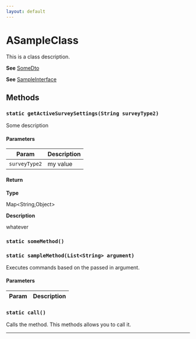 ```yaml
---
layout: default
---
```

# ASampleClass

This is a class description.


**See** [SomeDto](/Miscellaneous/SomeDto.md)


**See** [SampleInterface](/Sample-Interfaces/SampleInterface.md)

## Methods
### `static getActiveSurveySettings(String surveyType2)`

Some description

#### Parameters
|Param|Description|
|---|---|
|`surveyType2`|my value|

#### Return

**Type**

Map&lt;String,Object&gt;

**Description**

whatever

### `static someMethod()`
### `static sampleMethod(List<String> argument)`

Executes commands based on the passed in argument.

#### Parameters
|Param|Description|
|---|---|

### `static call()`

Calls the method. This methods allows you to call it.

---
